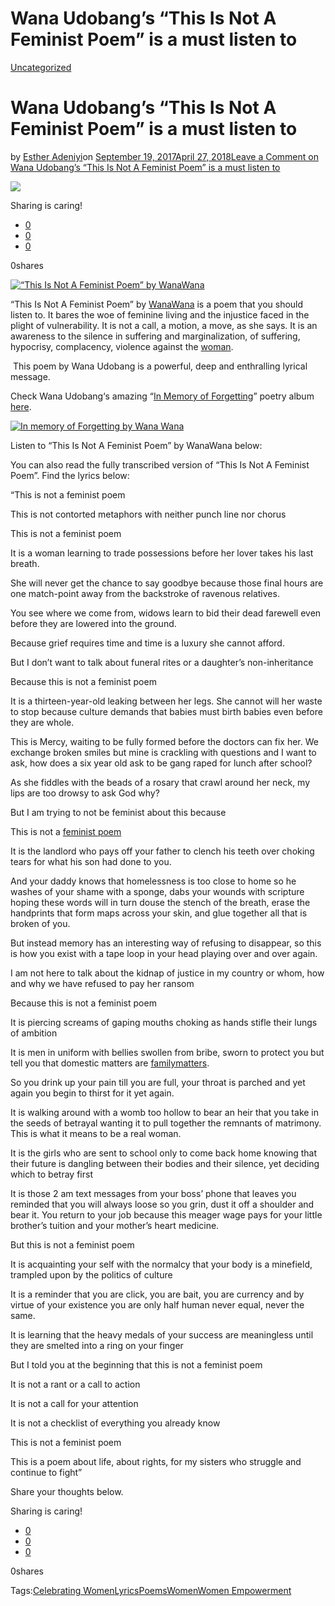 # Wana Udobang’s “This Is Not A Feminist Poem” is a must listen to

[Uncategorized](https://estheradeniyi.com/category/uncategorized/)
# Wana Udobang&#x2019;s &#x201C;This Is Not A Feminist Poem&#x201D; is a must listen to

by [Esther Adeniyi](https://estheradeniyi.com/author/esther-adeniyi/)on [September 19, 2017April 27, 2018](https://estheradeniyi.com/wana-udobangs-this-is-not-feminist-poe/)[Leave a Comment on Wana Udobang&#x2019;s &#x201C;This Is Not A Feminist Poem&#x201D; is a must listen to](https://estheradeniyi.com/wana-udobangs-this-is-not-feminist-poe/#respond)

![](https://estheradeniyi.com/wp-content/uploads/2017/09/E2809CThisIsNotAFeministPoemE2809DbyWannWana.png)

Sharing is caring!

- [0](https://www.facebook.com/sharer/sharer.php?u=https%3A%2F%2Festheradeniyi.com%2Fwana-udobangs-this-is-not-feminist-poe%2F&amp;t=Wana%20Udobang%E2%80%99s%20%E2%80%9CThis%20Is%20Not%20A%20Feminist%20Poem%E2%80%9D%20is%20a%20must%20listen%20to)
- [0](https://twitter.com/intent/tweet?text=Wana%20Udobang%E2%80%99s%20%E2%80%9CThis%20Is%20Not%20A%20Feminist%20Poem%E2%80%9D%20is%20a%20must%20listen%20to&amp;url=https%3A%2F%2Festheradeniyi.com%2Fwana-udobangs-this-is-not-feminist-poe%2F)
- [0](#)

0shares

[![&#x201C;This Is Not A Feminist Poem&#x201D; by WanaWana](https://estheradeniyi.com/wp-content/uploads/2017/09/E2809CThisIsNotAFeministPoemE2809DbyWannWana.png)](https://estheradeniyi.com/wp-content/uploads/2017/09/E2809CThisIsNotAFeministPoemE2809DbyWannWana.png)

 &#x201C;This Is Not A Feminist Poem&#x201D; by [WanaWana](http://wanawana.net/) is a poem that you should listen to. It bares the woe of feminine living and the injustice faced in the plight of vulnerability. It is not a call, a motion, a move, as she says. It is an awareness to the silence in suffering and marginalization, of suffering, hypocrisy, complacency, violence against the [woman](https://www.estheradeniyi.com/the-true-beauty-of-woman).

&#xA0;This poem by&#xA0;Wana Udobang is a powerful, deep and enthralling lyrical message.

Check&#xA0;Wana Udobang&#x2018;s amazing &#x201C;[In Memory of Forgetting](https://www.bellanaija.com/2017/08/exploring-vulnerability-brokenness-renewal-wana-udobangs-poetry-album-memory-forgetting/)&#x201D; poetry album [here](https://store.cdbaby.com/cd/wanawana).

[![In memory of Forgetting by Wana Wana](https://estheradeniyi.com/wp-content/uploads/2017/09/InmemoryofForgettingbyWanaWana.jpg)](https://estheradeniyi.com/wp-content/uploads/2017/09/InmemoryofForgettingbyWanaWana.jpg)

Listen to&#xA0;&#x201C;This Is Not A Feminist Poem&#x201D; by WanaWana below:

 You can also read the fully transcribed version of &#x201C;This Is Not A Feminist Poem&#x201D;. Find the lyrics below:

 &#x201C;This is not a feminist poem

 This is not contorted metaphors with neither punch
 line nor chorus

 This is not a feminist poem

 It is a woman learning to trade possessions before
 her lover takes his last breath.

 She will never get the chance to say goodbye
 because those final hours are one match-point away from the backstroke of
 ravenous relatives.

 You see where we come from, widows learn to bid
 their dead farewell even before they are lowered into the ground.

 Because grief requires time and time is a luxury
 she cannot afford.

 But I don&#x2019;t want to talk about funeral rites or a
 daughter&#x2019;s non-inheritance

 Because this is not a feminist poem

 It is a thirteen-year-old leaking between her legs.
 She cannot will her waste to stop because culture demands that babies must
 birth babies even before they are whole.

 This is Mercy, waiting to be fully formed before
 the doctors can fix her. We exchange broken smiles but mine is crackling with
 questions and I want to ask, how does a six year old ask to be gang raped for
 lunch after school?

 As she fiddles with the beads of a rosary that
 crawl around her neck, my lips are too drowsy to ask God why?

 But I am trying to not be feminist about this
 because

 This is not a [feminist poem](https://onedio.co/content/24-empowering-short-poems-from-feminist-poet-rupi-kaur-12146)

 It is the landlord who pays off your father to
 clench his teeth over choking tears for what his son had done to you.

 And your daddy knows that homelessness is too close
 to home so he washes of your shame with a sponge, dabs your wounds with
 scripture hoping these words will in turn douse the stench of the breath, erase
 the handprints that form maps across your skin, and glue together all that is
 broken of you.

 But instead memory has an interesting way of
 refusing to disappear, so this is how you exist with a tape loop in your head
 playing over and over again.

 I am not here to talk about the kidnap of justice
 in my country or whom, how and why we have refused to pay her ransom

 Because this is not a feminist poem

 It is piercing screams of gaping mouths choking as
 hands stifle their lungs of ambition

 It is men in uniform with bellies swollen from
 bribe, sworn to protect you but tell you that domestic matters are [familymatters](https://www.estheradeniyi.com/expectations-vs-reality-in-family-life).

 So you drink up your pain till you are full, your
 throat is parched and yet again you begin to thirst for it yet again.

 It is walking around with a womb too hollow to bear
 an heir that you take in the seeds of betrayal wanting it to pull together the
 remnants of matrimony. This is what it means to be a real woman.

 It is the girls who are sent to school only to come
 back home knowing that their future is dangling between their bodies and their
 silence, yet deciding which to betray first

 It is those 2 am text messages from your boss&#x2019; phone
 that leaves you reminded that you will always loose so you grin, dust it off a
 shoulder and bear it. You return to your job because this meager wage pays for
 your little brother&#x2019;s tuition and your mother&#x2019;s heart medicine.

 But this is not a feminist poem

 It is acquainting your self with the normalcy that
 your body is a minefield, trampled upon by the politics of culture

 It is a reminder that you are click, you are bait,
 you are currency and by virtue of your existence you are only half human never
 equal, never the same.

 It is learning that the heavy medals of your
 success are meaningless until they are smelted into a ring on your finger

 But I told you at the beginning that this is not a
 feminist poem

 It is not a rant or a call to action

 It is not a call for your attention

 It is not a checklist of everything you already
 know

 This is not a feminist poem

 This is a poem about life, about rights, for my
 sisters who struggle and continue to fight&#x201D;

Share your thoughts below.&#xA0;

Sharing is caring!

- [0](https://www.facebook.com/sharer/sharer.php?u=https%3A%2F%2Festheradeniyi.com%2Fwana-udobangs-this-is-not-feminist-poe%2F&amp;t=Wana%20Udobang%E2%80%99s%20%E2%80%9CThis%20Is%20Not%20A%20Feminist%20Poem%E2%80%9D%20is%20a%20must%20listen%20to)
- [0](https://twitter.com/intent/tweet?text=Wana%20Udobang%E2%80%99s%20%E2%80%9CThis%20Is%20Not%20A%20Feminist%20Poem%E2%80%9D%20is%20a%20must%20listen%20to&amp;url=https%3A%2F%2Festheradeniyi.com%2Fwana-udobangs-this-is-not-feminist-poe%2F)
- [0](#)

0shares

Tags:[Celebrating Women](https://estheradeniyi.com/tag/celebrating-women/)[Lyrics](https://estheradeniyi.com/tag/lyrics/)[Poems](https://estheradeniyi.com/tag/poems/)[Women](https://estheradeniyi.com/tag/women/)[Women Empowerment](https://estheradeniyi.com/tag/women-empowerment/)